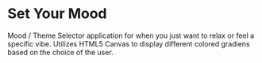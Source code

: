 # Set Your Mood
Mood / Theme Selector application for when you just want to relax or feel a specific vibe. Utilizes HTML5 Canvas to display different colored gradiens based on the choice of the user.
